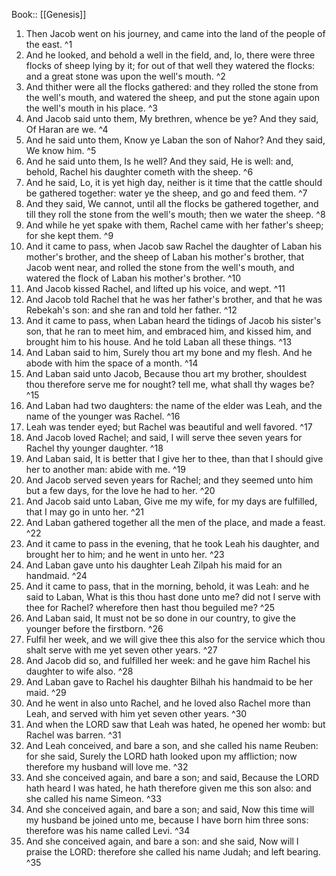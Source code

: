  Book:: [[Genesis]]
 1. Then Jacob went on his journey, and came into the land of the people of the east. ^1
 2. And he looked, and behold a well in the field, and, lo, there were three flocks of sheep lying by it; for out of that well they watered the flocks: and a great stone was upon the well's mouth. ^2
 3. And thither were all the flocks gathered: and they rolled the stone from the well's mouth, and watered the sheep, and put the stone again upon the well's mouth in his place. ^3
 4. And Jacob said unto them, My brethren, whence be ye? And they said, Of Haran are we. ^4
 5. And he said unto them, Know ye Laban the son of Nahor? And they said, We know him. ^5
 6. And he said unto them, Is he well? And they said, He is well: and, behold, Rachel his daughter cometh with the sheep. ^6
 7. And he said, Lo, it is yet high day, neither is it time that the cattle should be gathered together: water ye the sheep, and go and feed them. ^7
 8. And they said, We cannot, until all the flocks be gathered together, and till they roll the stone from the well's mouth; then we water the sheep. ^8
 9. And while he yet spake with them, Rachel came with her father's sheep; for she kept them. ^9
 10. And it came to pass, when Jacob saw Rachel the daughter of Laban his mother's brother, and the sheep of Laban his mother's brother, that Jacob went near, and rolled the stone from the well's mouth, and watered the flock of Laban his mother's brother. ^10
 11. And Jacob kissed Rachel, and lifted up his voice, and wept. ^11
 12. And Jacob told Rachel that he was her father's brother, and that he was Rebekah's son: and she ran and told her father. ^12
 13. And it came to pass, when Laban heard the tidings of Jacob his sister's son, that he ran to meet him, and embraced him, and kissed him, and brought him to his house. And he told Laban all these things. ^13
 14. And Laban said to him, Surely thou art my bone and my flesh. And he abode with him the space of a month. ^14
 15. And Laban said unto Jacob, Because thou art my brother, shouldest thou therefore serve me for nought? tell me, what shall thy wages be? ^15
 16. And Laban had two daughters: the name of the elder was Leah, and the name of the younger was Rachel. ^16
 17. Leah was tender eyed; but Rachel was beautiful and well favored. ^17
 18. And Jacob loved Rachel; and said, I will serve thee seven years for Rachel thy younger daughter. ^18
 19. And Laban said, It is better that I give her to thee, than that I should give her to another man: abide with me. ^19
 20. And Jacob served seven years for Rachel; and they seemed unto him but a few days, for the love he had to her. ^20
 21. And Jacob said unto Laban, Give me my wife, for my days are fulfilled, that I may go in unto her. ^21
 22. And Laban gathered together all the men of the place, and made a feast. ^22
 23. And it came to pass in the evening, that he took Leah his daughter, and brought her to him; and he went in unto her. ^23
 24. And Laban gave unto his daughter Leah Zilpah his maid for an handmaid. ^24
 25. And it came to pass, that in the morning, behold, it was Leah: and he said to Laban, What is this thou hast done unto me? did not I serve with thee for Rachel? wherefore then hast thou beguiled me? ^25
 26. And Laban said, It must not be so done in our country, to give the younger before the firstborn. ^26
 27. Fulfil her week, and we will give thee this also for the service which thou shalt serve with me yet seven other years. ^27
 28. And Jacob did so, and fulfilled her week: and he gave him Rachel his daughter to wife also. ^28
 29. And Laban gave to Rachel his daughter Bilhah his handmaid to be her maid. ^29
 30. And he went in also unto Rachel, and he loved also Rachel more than Leah, and served with him yet seven other years. ^30
 31. And when the LORD saw that Leah was hated, he opened her womb: but Rachel was barren. ^31
 32. And Leah conceived, and bare a son, and she called his name Reuben: for she said, Surely the LORD hath looked upon my affliction; now therefore my husband will love me. ^32
 33. And she conceived again, and bare a son; and said, Because the LORD hath heard I was hated, he hath therefore given me this son also: and she called his name Simeon. ^33
 34. And she conceived again, and bare a son; and said, Now this time will my husband be joined unto me, because I have born him three sons: therefore was his name called Levi. ^34
 35. And she conceived again, and bare a son: and she said, Now will I praise the LORD: therefore she called his name Judah; and left bearing. ^35
